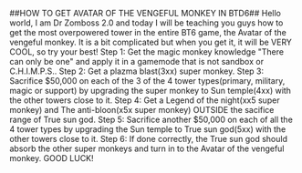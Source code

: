 ##HOW TO GET AVATAR OF THE VENGEFUL MONKEY IN BTD6##
Hello world, I am Dr Zomboss 2.0 and today I will be teaching you guys how to get the most overpowered tower in the entire BT6 game, the Avatar of the vengeful monkey. It is a bit complicated but when you get it, it will be VERY COOL, so try your best!
Step 1: Get the magic monkey knowledge "There can only be one" and apply it in a gamemode that is not sandbox or C.H.I.M.P.S..
Step 2: Get a plazma blast(3xx) super monkey.
Step 3: Sacrifice $50,000 on each of the 3 of the 4 tower types(primary, military, magic or support) by upgrading the super monkey to Sun temple(4xx) with the other towers close to it.
Step 4: Get a Legend of the night(xx5 super monkey) and The anti-bloon(x5x super monkey) OUTSIDE the sacifice range of True sun god.
Step 5: Sacrifice another $50,000 on each of all the 4 tower types by upgrading the Sun temple to True sun god(5xx) with the other towers close to it.
Step 6: If done correctly, the True sun god should absorb the other super monkeys and turn in to the Avatar of the vengeful monkey.
GOOD LUCK!

